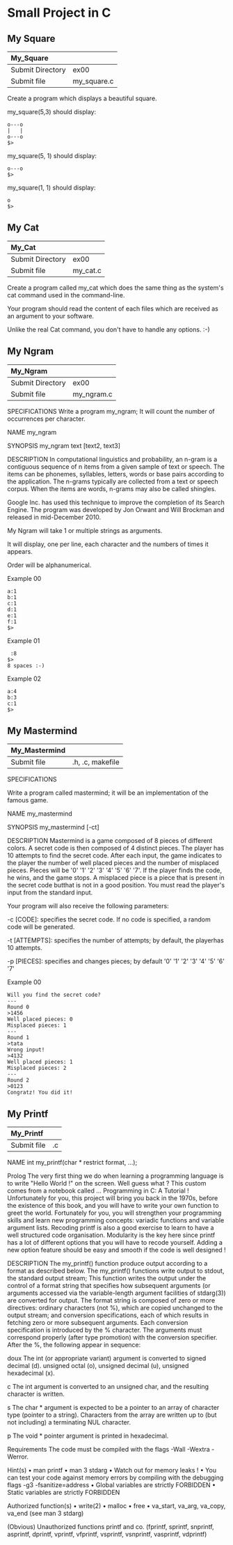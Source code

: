 # Small Project in C

## My Square

| My_Square        |                             |
|:-----------------|---------------------------- |
| Submit Directory | ex00                        |
| Submit file      | my_square.c                 |

Create a program which displays a beautiful square.

my_square(5,3) should display:

```$>./a.out 5 3
o---o
|   |
o---o
$>
```
my_square(5, 1) should display:

```$>./a.out 5 1
o---o
$>
```
my_square(1, 1) should display:

```$>./a.out 1 1
o
$>
```

## My Cat

| My_Cat           |                             |
|:-----------------|---------------------------- |
| Submit Directory | ex00                        |
| Submit file      | my_cat.c                    |


Create a program called my_cat which does the same thing as the system's cat command used in the command-line.

Your program should read the content of each files which are received as an argument to your software.

Unlike the real Cat command, you don't have to handle any options. :-)

## My Ngram

| My_Ngram         |                             |
|:-----------------|---------------------------- |
| Submit Directory | ex00                        |
| Submit file      | my_ngram.c                  |

SPECIFICATIONS
Write a program my_ngram; It will count the number of occurrences per character.

NAME
my_ngram

SYNOPSIS
my_ngram text [text2, text3]

DESCRIPTION
In computational linguistics and probability, an n-gram is a contiguous sequence of n items from a given sample of text or speech. The items can be phonemes, syllables, letters, words or base pairs according to the application. The n-grams typically are collected from a text or speech corpus. When the items are words, n-grams may also be called shingles.

Google Inc. has used this technique to improve the completion of its Search Engine. The program was developed by Jon Orwant and Will Brockman and released in mid-December 2010.

My Ngram will take 1 or multiple strings as arguments.

It will display, one per line, each character and the numbers of times it appears.

Order will be alphanumerical.

Example 00

```$>./my_ngram "abcdef"
a:1
b:1
c:1
d:1
e:1
f:1
$>
```
Example 01

```$>./my_ngram "        "
 :8
$>
8 spaces :-)
```

Example 02

```$>./my_ngram "aaabb" "abc"
a:4
b:3
c:1
$>
```

## My Mastermind

| My_Mastermind    |                             |
|:-----------------|---------------------------- |
| Submit file      | .h, .c, makefile            |

SPECIFICATIONS

Write a program called mastermind; it will be an implementation of the famous game.

NAME
my_mastermind

SYNOPSIS
my_mastermind [-ct]

DESCRIPTION
Mastermind is a game composed of 8 pieces of different colors. A secret code is then composed of 4 distinct pieces.
The player has 10 attempts to find the secret code. After each input, the game indicates to the player the number of well placed pieces and the number of misplaced pieces.
Pieces will be '0' '1' '2' '3' '4' '5' '6' '7'.
If the player finds the code, he wins, and the game stops. A misplaced piece is a piece that is present in the secret code butthat is not in a good position.
You must read the player's input from the standard input.

Your program will also receive the following parameters:

-c [CODE]: specifies the secret code. If no code is specified, a random code will be generated.

-t [ATTEMPTS]: specifies the number of attempts; by default, the playerhas 10 attempts.

-p [PIECES]: specifies and changes pieces; by default '0' '1' '2' '3' '4' '5' '6' '7'

Example 00

```PROMPT>./my_mastermind -c "0123"
Will you find the secret code?
---
Round 0
>1456
Well placed pieces: 0
Misplaced pieces: 1
---
Round 1
>tata
Wrong input!
>4132
Well placed pieces: 1
Misplaced pieces: 2
---
Round 2
>0123
Congratz! You did it!
```

## My Printf

| My_Printf        |                             |
|:-----------------|---------------------------- |
| Submit file      | .c                          |

NAME
int my_printf(char * restrict format, ...);

Prolog
The very first thing we do when learning a programming language is to write "Hello World !" on the screen. Well guess what ? This custom comes from a notebook called ... Programming in C: A Tutorial !
Unfortunately for you, this project will bring you back in the 1970s, before the existence of this book, and you will have to write your own function to greet the world.
Fortunately for you, you will strengthen your programming skills and learn new programming concepts: variadic functions and variable argument lists. Recoding printf is also a good exercise to learn to have a well structured code organisation. Modularity is the key here since printf has a lot of different options that you will have to recode yourself. Adding a new option feature should be easy and smooth if the code is well designed !

DESCRIPTION
The my_printf() function produce output according to a format as described below. The my_printf() functions write output to stdout, the standard output stream;
This function writes the output under the control of a format string that specifies how subsequent arguments (or arguments accessed via the variable-length argument facilities of stdarg(3)) are converted for output.
The format string is composed of zero or more directives: ordinary characters (not %), which are copied unchanged to the output stream; and conversion specifications, each of which results in fetching zero or more subsequent arguments.
Each conversion specification is introduced by the % character. The arguments must correspond properly (after type promotion) with the conversion specifier. After the %, the following appear in sequence:

doux The int (or appropriate variant) argument is converted to signed decimal (d). unsigned octal (o), unsigned decimal (u), unsigned hexadecimal (x).

c The int argument is converted to an unsigned char, and the resulting character is written.

s The char * argument is expected to be a pointer to an array of character type (pointer to a string). Characters from the array are written up to (but not including) a terminating NUL character.

p The void * pointer argument is printed in hexadecimal.

Requirements
The code must be compiled with the flags -Wall -Wextra -Werror.

Hint(s)
• man printf
• man 3 stdarg
• Watch out for memory leaks !
• You can test your code against memory errors by compiling with the debugging flags -g3 -fsanitize=address
• Global variables are strictly FORBIDDEN
• Static variables are strictly FORBIDDEN

Authorized function(s)
• write(2)
• malloc
• free
• va_start, va_arg, va_copy, va_end (see man 3 stdarg)

(Obvious) Unauthorized functions
printf and co. (fprintf, sprintf, snprintf, asprintf, dprintf, vprintf, vfprintf, vsprintf, vsnprintf, vasprintf, vdprintf)
